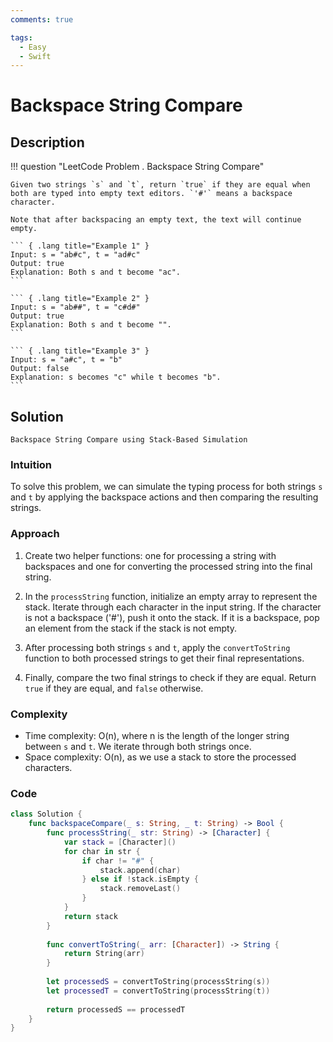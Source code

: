 ```yaml
---
comments: true

tags:
  - Easy
  - Swift
---
```


# Backspace String Compare

## Description

!!! question "LeetCode Problem . Backspace String Compare"

    Given two strings `s` and `t`, return `true` if they are equal when both are typed into empty text editors. `'#'` means a backspace character.

    Note that after backspacing an empty text, the text will continue empty.

    ``` { .lang title="Example 1" }
    Input: s = "ab#c", t = "ad#c"
    Output: true
    Explanation: Both s and t become "ac".
    ```

    ``` { .lang title="Example 2" }
    Input: s = "ab##", t = "c#d#"
    Output: true
    Explanation: Both s and t become "".
    ```

    ``` { .lang title="Example 3" }
    Input: s = "a#c", t = "b"
    Output: false
    Explanation: s becomes "c" while t becomes "b".
    ```


## Solution

```
Backspace String Compare using Stack-Based Simulation
```

### Intuition

To solve this problem, we can simulate the typing process for both strings `s` and `t` by applying the backspace actions and then comparing the resulting strings.

### Approach

1. Create two helper functions: one for processing a string with backspaces and one for converting the processed string into the final string.

2. In the `processString` function, initialize an empty array to represent the stack. Iterate through each character in the input string. If the character is not a backspace ('#'), push it onto the stack. If it is a backspace, pop an element from the stack if the stack is not empty.

3. After processing both strings `s` and `t`, apply the `convertToString` function to both processed strings to get their final representations.

4. Finally, compare the two final strings to check if they are equal. Return `true` if they are equal, and `false` otherwise.

### Complexity

- Time complexity: O(n), where n is the length of the longer string between `s` and `t`. We iterate through both strings once.
- Space complexity: O(n), as we use a stack to store the processed characters.

### Code

```swift
class Solution {
    func backspaceCompare(_ s: String, _ t: String) -> Bool {
        func processString(_ str: String) -> [Character] {
            var stack = [Character]()
            for char in str {
                if char != "#" {
                    stack.append(char)
                } else if !stack.isEmpty {
                    stack.removeLast()
                }
            }
            return stack
        }
        
        func convertToString(_ arr: [Character]) -> String {
            return String(arr)
        }
        
        let processedS = convertToString(processString(s))
        let processedT = convertToString(processString(t))
        
        return processedS == processedT
    }
}
```